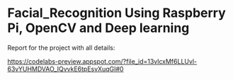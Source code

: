 # Facial_Recognition Using Raspberry Pi, OpenCV and Deep learning

Report for the project with all details:

https://codelabs-preview.appspot.com/?file_id=13vlcxMf6LLUvl-63vYUHMDVAO_IQvvkE6tpEsvXuqGI#0

